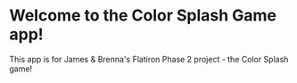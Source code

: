 # Welcome to the Color Splash Game app!

This app is for James & Brenna's Flatiron Phase 2 project - the Color Splash game!
